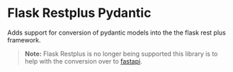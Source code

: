 # Flask Restplus Pydantic
Adds support for conversion of pydantic models into the the flask 
rest plus framework. 

> **Note:** Flask Restplus is no longer being supported 
    this library is to help with the conversion over to 
    [fastapi](https://fastapi.tiangolo.com/). 
